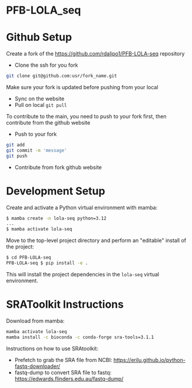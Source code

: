 # PFB-LOLA_seq


# Github Setup

Create a fork of the https://github.com/rdalipo1/PFB-LOLA-seq repository
    
- Clone the ssh for you fork
```bash
git clone git@github.com:usr/fork_name.git
```
    
Make sure your fork is updated before pushing from your local	
- Sync on the website
- Pull on local
```git pull```

To contribute to the main, you need to push to your fork first, then contribute from the github website
- Push to your fork
```bash
git add
git commit -m 'message'
git push
```
- Contribute from fork github website

# Development Setup

Create and activate a Python virtual environment with mamba:
```bash
$ mamba create -n lola-seq python=3.12
...
$ mamba activate lola-seq
```

Move to the top-level project directory and perform an "editable" install of the project:
```bash
$ cd PFB-LOLA-seq
PFB-LOLA-seq $ pip install -e .
```

This will install the project dependencies in the `lola-seq` virtual environment.

# SRAToolkit Instructions

Download from mamba:
```bash
mamba activate lola-seq
mamba install -c bioconda -c conda-forge sra-tools=3.1.1
```

Instructions on how to use SRAtoolkit:
- Prefetch to grab the SRA file from NCBI: https://erilu.github.io/python-fastq-downloader/
- fastq-dump to convert SRA file to fastq: https://edwards.flinders.edu.au/fastq-dump/
